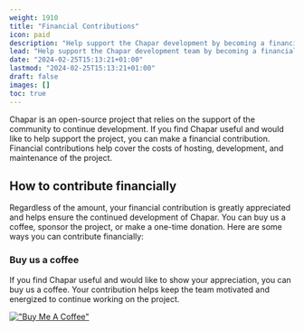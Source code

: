 ```yaml
---
weight: 1910
title: "Financial Contributions"
icon: paid
description: "Help support the Chapar development by becoming a financial contributor."
lead: "Help support the Chapar development team by becoming a financial contributor."
date: "2024-02-25T15:13:21+01:00"
lastmod: "2024-02-25T15:13:21+01:00"
draft: false
images: []
toc: true
---
```


Chapar is an open-source project that relies on the support of the community to continue development. If you find Chapar useful and would like to help support the project, you can make a financial contribution. Financial contributions help cover the costs of hosting, development, and maintenance of the project.

## How to contribute financially
Regardless of the amount, your financial contribution is greatly appreciated and helps ensure the continued development of Chapar. You can buy us a coffee, sponsor the project, or make a one-time donation. Here are some ways you can contribute financially:

### Buy us a coffee
If you find Chapar useful and would like to show your appreciation, you can buy us a coffee. Your contribution helps keep the team motivated and energized to continue working on the project.

[!["Buy Me A Coffee"](https://www.buymeacoffee.com/assets/img/custom_images/orange_img.png)](https://www.buymeacoffee.com/mohsen.mirzakhani)
